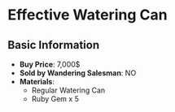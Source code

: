 # Effective Watering Can

## Basic Information

- **Buy Price**: 7,000$
- **Sold by Wandering Salesman**: NO
- **Materials**:
  - Regular Watering Can
  - Ruby Gem x 5